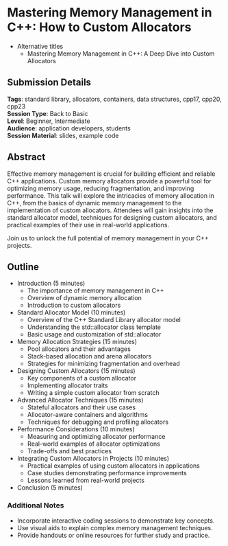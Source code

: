 # Mastering Memory Management in C++: How to Custom Allocators
- Alternative titles
    - Mastering Memory Management in C++: A Deep Dive into Custom Allocators

## Submission Details
**Tags**: standard library, allocators, containers, data structures, cpp17, cpp20, cpp23 <br />
**Session Type**: Back to Basic<br />
**Level**: Beginner, Intermediate<br />
**Audience**: application developers, students<br />
**Session Material**: slides, example code  <br />

## Abstract
Effective memory management is crucial for building efficient and reliable C++ applications. Custom memory allocators provide a powerful tool for optimizing memory usage, reducing fragmentation, and improving performance. This talk will explore the intricacies of memory allocation in C++, from the basics of dynamic memory management to the implementation of custom allocators. Attendees will gain insights into the standard allocator model, techniques for designing custom allocators, and practical examples of their use in real-world applications. 

Join us to unlock the full potential of memory management in your C++ projects.

## Outline
- Introduction (5 minutes)
    - The importance of memory management in C++
    - Overview of dynamic memory allocation
    - Introduction to custom allocators
- Standard Allocator Model (10 minutes)
    - Overview of the C++ Standard Library allocator model
    - Understanding the std::allocator class template
    - Basic usage and customization of std::allocator
- Memory Allocation Strategies (15 minutes)
    - Pool allocators and their advantages
    - Stack-based allocation and arena allocators
    - Strategies for minimizing fragmentation and overhead
- Designing Custom Allocators (15 minutes)
    - Key components of a custom allocator
    - Implementing allocator traits
    - Writing a simple custom allocator from scratch
- Advanced Allocator Techniques (15 minutes)
    - Stateful allocators and their use cases
    - Allocator-aware containers and algorithms
    - Techniques for debugging and profiling allocators
- Performance Considerations (10 minutes)
    - Measuring and optimizing allocator performance
    - Real-world examples of allocator optimizations
    - Trade-offs and best practices
- Integrating Custom Allocators in Projects (10 minutes)
    - Practical examples of using custom allocators in applications
    - Case studies demonstrating performance improvements
    - Lessons learned from real-world projects
- Conclusion (5 minutes)

### Additional Notes
- Incorporate interactive coding sessions to demonstrate key concepts.
- Use visual aids to explain complex memory management techniques.
- Provide handouts or online resources for further study and practice.


